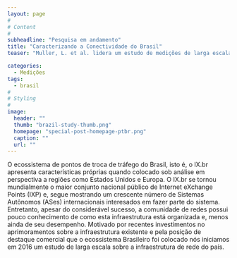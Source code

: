 ```yaml
---
layout: page
#
# Content
#
subheadline: "Pesquisa em andamento"
title: "Caracterizando a Conectividade do Brasil"
teaser: "Muller, L. et al. lidera um estudo de medições de larga escala a respeito do ecossistema de IXPs no Brasil."

categories:
  - Medições
tags:
  - brasil
#
# Styling
#
image:
  header: ""
  thumb: "brazil-study-thumb.png"
  homepage: "special-post-homepage-ptbr.png"
  caption: ""
  url: ""
---
```


O ecossistema de pontos de troca de tráfego do Brasil, isto é, o IX.br apresenta características próprias quando colocado sob análise em perspectiva a regiões como Estados Unidos e Europa. O IX.br se tornou mundialmente o maior conjunto nacional público de Internet eXchange Points (IXP) e, segue mostrando um crescente número de Sistemas Autônomos (ASes) internacionais interesados em fazer parte do sistema. Entretanto, apesar do considerável sucesso, a comunidade de redes possui pouco conhecimento de como esta infraestrutura está organizada e, menos ainda de seu desempenho. Motivado por recentes investimentos no aprimoramentos sobre a infraestrutura existente e pela posição de destaque comercial que o ecossistema Brasileiro foi colocado nós iniciamos em 2016 um estudo de larga escala sobre a infraestrutura de rede do país.
